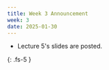 ```yaml
---
title: Week 3 Announcement
week: 3
date: 2025-01-30
---
```


* Lecture 5's slides are posted. 

{: .fs-5 }
